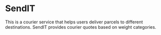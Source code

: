 # SendIT

This is a courier service that helps users deliver parcels to different destinations. SendIT provides courier quotes based on weight categories.
